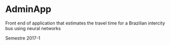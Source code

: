 # AdminApp
Front end of application that estimates the travel time for a Brazilian intercity bus using neural networks

Semestre 2017-1
